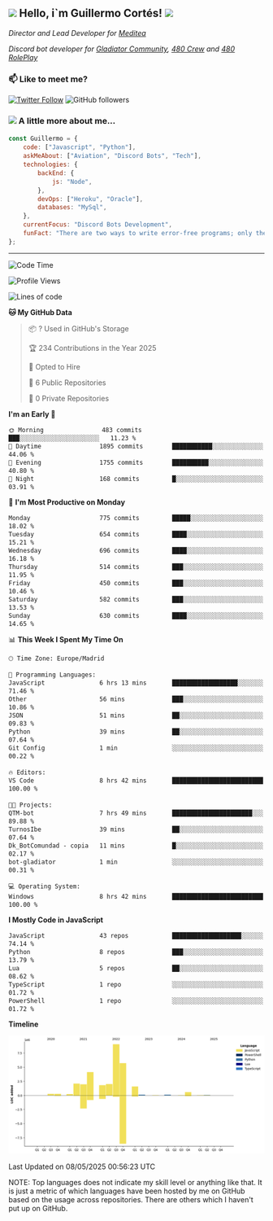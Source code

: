 <h2><img src="https://emojis.slackmojis.com/emojis/images/1531849430/4246/blob-sunglasses.gif?1531849430" width="30"/> Hello, i`m Guillermo Cortés! <img src="https://media.giphy.com/media/PiuVH04cd9JcmqqWKK/giphy.gif" width="50"></h2>
<p><em>Director and Lead Developer for <a href="https://mediteavirtual.es/">Meditea</a>
</em></p>
<p><em>Discord bot developer for <a href="https://discord.comunidadgladiator.com">Gladiator Community</a>, <a href="https://discord.gg/UpvpkUbGdA">480 Crew</a> and <a href="https://discord.gg/dmMRQgH3tu">480 RolePlay</a>
</em></p>

### 📫 Like to meet me?

[![Twitter Follow](https://img.shields.io/twitter/follow/concara3443?label=Follow)](https://twitter.com/intent/follow?screen_name=concara3443)
![GitHub followers](https://img.shields.io/github/followers/concara3443?label=Follow&style=social)

### <img src="https://media.giphy.com/media/WFZvB7VIXBgiz3oDXE/giphy.gif" width="50"> A little more about me...  

```javascript
const Guillermo = {
    code: ["Javascript", "Python"],
    askMeAbout: ["Aviation", "Discord Bots", "Tech"],
    technologies: {
        backEnd: {
            js: "Node",
        },
        devOps: ["Heroku", "Oracle"],
        databases: "MySql",
    },
    currentFocus: "Discord Bots Development",
    funFact: "There are two ways to write error-free programs; only the third one works"
};
```

---

<!--START_SECTION:waka-->
![Code Time](http://img.shields.io/badge/Code%20Time-604%20hrs%2019%20mins-blue)

![Profile Views](http://img.shields.io/badge/Profile%20Views-0-blue)

![Lines of code](https://img.shields.io/badge/From%20Hello%20World%20I%27ve%20Written-29.8%20million%20lines%20of%20code-blue)

**🐱 My GitHub Data** 

> 📦 ? Used in GitHub's Storage 
 > 
> 🏆 234 Contributions in the Year 2025
 > 
> 💼 Opted to Hire
 > 
> 📜 6 Public Repositories 
 > 
> 🔑 0 Private Repositories 
 > 
**I'm an Early 🐤** 

```text
🌞 Morning                483 commits         ███░░░░░░░░░░░░░░░░░░░░░░   11.23 % 
🌆 Daytime                1895 commits        ███████████░░░░░░░░░░░░░░   44.06 % 
🌃 Evening                1755 commits        ██████████░░░░░░░░░░░░░░░   40.80 % 
🌙 Night                  168 commits         █░░░░░░░░░░░░░░░░░░░░░░░░   03.91 % 
```
📅 **I'm Most Productive on Monday** 

```text
Monday                   775 commits         █████░░░░░░░░░░░░░░░░░░░░   18.02 % 
Tuesday                  654 commits         ████░░░░░░░░░░░░░░░░░░░░░   15.21 % 
Wednesday                696 commits         ████░░░░░░░░░░░░░░░░░░░░░   16.18 % 
Thursday                 514 commits         ███░░░░░░░░░░░░░░░░░░░░░░   11.95 % 
Friday                   450 commits         ███░░░░░░░░░░░░░░░░░░░░░░   10.46 % 
Saturday                 582 commits         ███░░░░░░░░░░░░░░░░░░░░░░   13.53 % 
Sunday                   630 commits         ████░░░░░░░░░░░░░░░░░░░░░   14.65 % 
```


📊 **This Week I Spent My Time On** 

```text
🕑︎ Time Zone: Europe/Madrid

💬 Programming Languages: 
JavaScript               6 hrs 13 mins       ██████████████████░░░░░░░   71.46 % 
Other                    56 mins             ███░░░░░░░░░░░░░░░░░░░░░░   10.86 % 
JSON                     51 mins             ██░░░░░░░░░░░░░░░░░░░░░░░   09.83 % 
Python                   39 mins             ██░░░░░░░░░░░░░░░░░░░░░░░   07.64 % 
Git Config               1 min               ░░░░░░░░░░░░░░░░░░░░░░░░░   00.22 % 

🔥 Editors: 
VS Code                  8 hrs 42 mins       █████████████████████████   100.00 % 

🐱‍💻 Projects: 
QTM-bot                  7 hrs 49 mins       ██████████████████████░░░   89.88 % 
TurnosIbe                39 mins             ██░░░░░░░░░░░░░░░░░░░░░░░   07.64 % 
Dk_BotComundad - copia   11 mins             █░░░░░░░░░░░░░░░░░░░░░░░░   02.17 % 
bot-gladiator            1 min               ░░░░░░░░░░░░░░░░░░░░░░░░░   00.31 % 

💻 Operating System: 
Windows                  8 hrs 42 mins       █████████████████████████   100.00 % 
```

**I Mostly Code in JavaScript** 

```text
JavaScript               43 repos            ███████████████████░░░░░░   74.14 % 
Python                   8 repos             ███░░░░░░░░░░░░░░░░░░░░░░   13.79 % 
Lua                      5 repos             ██░░░░░░░░░░░░░░░░░░░░░░░   08.62 % 
TypeScript               1 repo              ░░░░░░░░░░░░░░░░░░░░░░░░░   01.72 % 
PowerShell               1 repo              ░░░░░░░░░░░░░░░░░░░░░░░░░   01.72 % 
```



**Timeline**

![Lines of Code chart](https://raw.githubusercontent.com/Concara3443/Concara3443/main/assets/bar_graph.png)


 Last Updated on 08/05/2025 00:56:23 UTC
<!--END_SECTION:waka-->

NOTE: Top languages does not indicate my skill level or anything like that. It is just a metric of which languages have been hosted by me on GitHub based on the usage across repositories. There are others which I haven't put up on GitHub.
